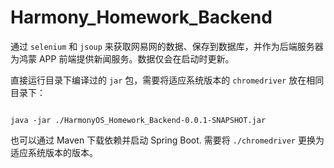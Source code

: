 # Harmony_Homework_Backend

通过 `selenium` 和 `jsoup` 来获取网易网的数据、保存到数据库，并作为后端服务器为鸿蒙 APP 前端提供新闻服务。数据仅会在启动时更新。

直接运行目录下编译过的 `jar` 包，需要将适应系统版本的 `chromedriver` 放在相同目录下：

```shell

java -jar ./HarmonyOS_Homework_Backend-0.0.1-SNAPSHOT.jar

```

也可以通过 Maven 下载依赖并启动 Spring Boot. 需要将 `./chromedriver` 更换为适应系统版本的版本。
